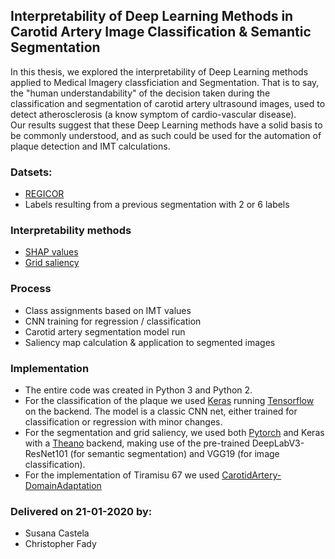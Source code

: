 ## Interpretability of Deep Learning Methods in Carotid Artery Image Classification & Semantic Segmentation

In this thesis, we explored the interpretability of Deep Learning methods applied to Medical Imagery classficiation and Segmentation. 
That is to say, the "human understandability" of the decision taken during the classification and segmentation of carotid artery ultrasound images, used to detect atherosclerosis (a know symptom of cardio-vascular disease).
\
Our results suggest that these Deep Learning methods have a solid basis to be commonly understood, and as such could be used for the automation of plaque detection and IMT calculations.

### Datsets:
* [REGICOR](https://www.regicor.org)
* Labels resulting from a previous segmentation with 2 or 6 labels

### Interpretability methods
* [SHAP values](https://github.com/slundberg/shap)
* [Grid saliency](https://arxiv.org/abs/1907.13054)

### Process
* Class assignments based on IMT values
* CNN training for regression / classification
* Carotid artery segmentation model run
* Saliency map calculation & application to segmented images

### Implementation
* The entire code was created in Python 3 and Python 2.
* For the classification of the plaque we used [Keras](https://github.com/keras-team/keras) running [Tensorflow](https://www.tensorflow.org/tutorials) on the backend. The model is a classic CNN net, either trained for classification or regression with minor changes.
* For the segmentation and grid saliency, we used both [Pytorch](https://pytorch.org/) and Keras with a [Theano](http://www.deeplearning.net/software/theano/) backend, making use of the pre-trained DeepLabV3-ResNet101 (for semantic segmentation) and VGG19 (for image classification).
* For the implementation of Tiramisu 67 we used [CarotidArtery-DomainAdaptation](https://github.com/DaniSalva/CarotidArtery-DomainAdaptation)

### Delivered on 21-01-2020 by:
* Susana Castela
* Christopher Fady
